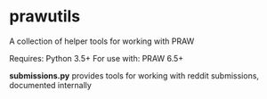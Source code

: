 # prawutils
A collection of helper tools for working with PRAW

Requires: Python 3.5+
For use with: PRAW 6.5+

**submissions.py** provides tools for working with reddit submissions, documented internally
